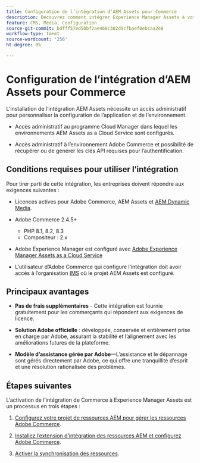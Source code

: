 ```yaml
---
title: Configuration de l’intégration d’AEM Assets pour Commerce
description: Découvrez comment intégrer Experience Manager Assets à votre instance pour accéder à d [!DNL Commerce] innombrables ressources multimédias à utiliser dans votre boutique.
feature: CMS, Media, Configuration
source-git-commit: bdfff57ed5bbf2ae460c382d9cfbaef0ebcaa2e8
workflow-type: tm+mt
source-wordcount: '256'
ht-degree: 0%

---
```


# Configuration de l’intégration d’AEM Assets pour Commerce

L’installation de l’intégration AEM Assets nécessite un accès administratif pour personnaliser la configuration de l’application et de l’environnement.

- Accès administratif au programme Cloud Manager dans lequel les environnements AEM Assets as a Cloud Service sont configurés.

- Accès administratif à l’environnement Adobe Commerce et possibilité de récupérer ou de générer les clés API requises pour l’authentification.

## Conditions requises pour utiliser l’intégration

Pour tirer parti de cette intégration, les entreprises doivent répondre aux exigences suivantes :

- Licences actives pour Adobe Commerce, AEM Assets et [AEM Dynamic Media](https://experienceleague.adobe.com/en/docs/experience-manager-65/content/assets/dynamic/administering-dynamic-media).

- Adobe Commerce 2.4.5+

   - PHP 8.1, 8.2, 8.3
   - Compositeur : 2.x

- Adobe Experience Manager est configuré avec [Adobe Experience Manager Assets as a Cloud Service](https://experienceleague.adobe.com/fr/docs/experience-manager-cloud-service/content/assets/overview)

- L’utilisateur d’Adobe Commerce qui configure l’intégration doit avoir accès à l’organisation [IMS](https://experienceleague.adobe.com/en/docs/core-services/interface/administration/organizations#concept_EA8AEE5B02CF46ACBDAD6A8508646255) où le projet AEM Assets est configuré.

## Principaux avantages

- **Pas de frais supplémentaires** - Cette intégration est fournie gratuitement pour les commerçants qui répondent aux exigences de licence.

- **Solution Adobe officielle** : développée, conservée et entièrement prise en charge par Adobe, assurant la stabilité et l’alignement avec les améliorations futures de la plateforme.

- **Modèle d’assistance gérée par Adobe**—L’assistance et le dépannage sont gérés directement par Adobe, ce qui offre une tranquillité d’esprit et une résolution rationalisée des problèmes.

## Étapes suivantes

L’activation de l’intégration de Commerce à Experience Manager Assets est un processus en trois étapes :

1. [Configurez votre projet de ressources AEM pour gérer les ressources Adobe Commerce](aem-assets-configure-aem.md).

1. [Installez l’extension d’intégration des ressources AEM et configurez Adobe Commerce](aem-assets-configure-aem.md).

1. [Activer la synchronisation des ressources](aem-assets-setup-synchronization.md).
